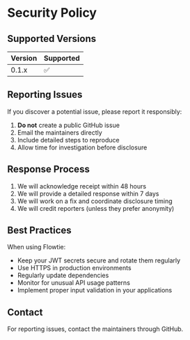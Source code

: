 # Security Policy

## Supported Versions

| Version | Supported          |
| ------- | ------------------ |
| 0.1.x   | :white_check_mark: |

## Reporting Issues

If you discover a potential issue, please report it responsibly:

1. **Do not** create a public GitHub issue
2. Email the maintainers directly
3. Include detailed steps to reproduce
4. Allow time for investigation before disclosure

## Response Process

1. We will acknowledge receipt within 48 hours
2. We will provide a detailed response within 7 days
3. We will work on a fix and coordinate disclosure timing
4. We will credit reporters (unless they prefer anonymity)

## Best Practices

When using Flowtie:

- Keep your JWT secrets secure and rotate them regularly
- Use HTTPS in production environments
- Regularly update dependencies
- Monitor for unusual API usage patterns
- Implement proper input validation in your applications

## Contact

For reporting issues, contact the maintainers through GitHub.